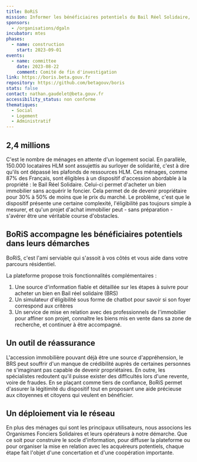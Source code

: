 ```yaml
---
title: BoRiS
mission: Informer les bénéficiaires potentiels du Bail Réel Solidaire, simuler l'éligibilité au dispositif et mettre en relation les acheteurs avec les Organismes Fonciers Solidaires
sponsors:
  - /organisations/dgaln
incubator: mtes
phases:
  - name: construction
    start: 2023-09-01
events:
  - name: committee
    date: 2023-08-22
    comment: Comité de fin d'investigation
link: https://boris.beta.gouv.fr
repository: https://github.com/betagouv/boris
stats: false
contact: nathan.gaudelet@beta.gouv.fr
accessibility_status: non conforme
thematiques:
  - Social
  - Logement
  - Administratif
---
```

<h2>2,4 millions</h2>

C'est le nombre de ménages en attente d'un logement social. En parallèle, 150.000 locataires HLM sont assujettis au surloyer de solidarité, c'est à dire qu'ils ont dépassé les plafonds de ressources HLM. 
Ces ménages, comme 87% des Français, sont éligibles à un dispositif d'accession abordable à la propriété : le Bail Réel Solidaire. Celui-ci permet d'acheter un bien immobilier sans acquérir le foncier. Cela permet de de devenir propriétaire pour 30% à 50% de moins que le prix du marché.
Le problème, c'est que le dispositif présente une certaine complexité, l'éligibilité pas toujours simple à mesurer, et qu'un projet d'achat immobilier peut - sans préparation - s'avérer être une véritable course d'obstacles.

<h2>BoRiS accompagne les bénéficiaires potentiels dans leurs démarches</h2>
BoRiS, c'est l'ami serviable qui s'assoit à vos côtés et vous aide dans votre parcours résidentiel. 

La plateforme propose trois fonctionnalités complémentaires :

1. Une source d'information fiable et détaillée sur les étapes à suivre pour acheter un bien en Bail réel solidaire (BRS)
2. Un simulateur d'éligibilité sous forme de chatbot pour savoir si son foyer correspond aux critères
3. Un service de mise en relation avec des professionnels de l'immobilier pour affiner son projet, connaître les biens mis en vente dans sa zone de recherche, et continuer à être accompagné.

<h2>Un outil de réassurance</h2>
L'accession immobilière pouvant déjà être une source d'appréhension, le BRS peut souffrir d'un manque de crédibilité auprès de certaines personnes ne s'imaginant pas capable de devenir propriétaires.  
En outre, les spécialistes redoutent qu'il puisse exister des difficultés lors d'une revente, voire de fraudes.
En se plaçant comme tiers de confiance, BoRiS permet d'assurer la légitimité du dispositif tout en proposant une aide précieuse aux citoyennes et citoyens qui veulent en bénéficier.

<h2>Un déploiement via le réseau</h2>
En plus des ménages qui sont les principaux utilisateurs, nous associons les Organismes Fonciers Solidaires et leurs opérateurs à notre démarche. 
Que ce soit pour construire le socle d'information, pour diffuser la plateforme ou pour organiser la mise en relation avec les acquéreurs potentiels, chaque étape fait l'objet d'une concertation et d'une coopération importante.